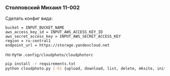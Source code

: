 ### Столповский Михаил 11-002

Сделать конфиг вида: 
```text
bucket = INPUT_BUCKET_NAME 
aws_access_key_id = INPUT_AWS_ACCESS_KEY_ID 
aws_secret_access_key = INPUT_AWS_SECRET_ACCESS_KEY 
region = ru-central1 
endpoint_url = https://storage.yandexcloud.net 
```

по пути ```.config/cloudphoto/cloudphotorc```

```bash
pip install -r requirements.txt
python cloudphoto.py [-h] {upload, download, list, delete, mksite, init}
```

